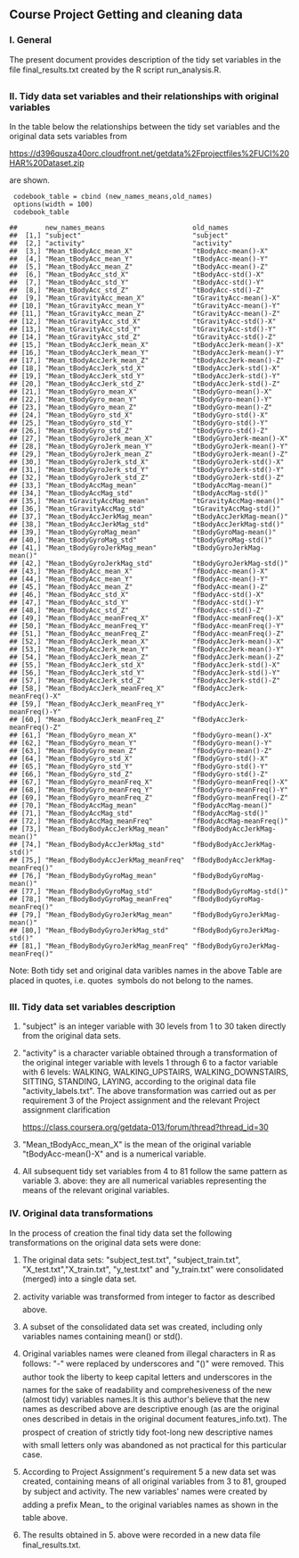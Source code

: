 Course Project Getting and cleaning data
----------------------------------------

### I. General

The present document provides description of the tidy set variables in
the file final\_results.txt created by the R script run\_analysis.R.

### II. Tidy data set variables and their relationships with original variables

In the table below the relationships between the tidy set variables and
the original data sets variables from

<https://d396qusza40orc.cloudfront.net/getdata%2Fprojectfiles%2FUCI%20HAR%20Dataset.zip>

are shown.

     codebook_table = cbind (new_names_means,old_names)
     options(width = 100)
     codebook_table

    ##       new_names_means                      old_names                        
    ##  [1,] "subject"                            "subject"                        
    ##  [2,] "activity"                           "activity"                       
    ##  [3,] "Mean_tBodyAcc_mean_X"               "tBodyAcc-mean()-X"              
    ##  [4,] "Mean_tBodyAcc_mean_Y"               "tBodyAcc-mean()-Y"              
    ##  [5,] "Mean_tBodyAcc_mean_Z"               "tBodyAcc-mean()-Z"              
    ##  [6,] "Mean_tBodyAcc_std_X"                "tBodyAcc-std()-X"               
    ##  [7,] "Mean_tBodyAcc_std_Y"                "tBodyAcc-std()-Y"               
    ##  [8,] "Mean_tBodyAcc_std_Z"                "tBodyAcc-std()-Z"               
    ##  [9,] "Mean_tGravityAcc_mean_X"            "tGravityAcc-mean()-X"           
    ## [10,] "Mean_tGravityAcc_mean_Y"            "tGravityAcc-mean()-Y"           
    ## [11,] "Mean_tGravityAcc_mean_Z"            "tGravityAcc-mean()-Z"           
    ## [12,] "Mean_tGravityAcc_std_X"             "tGravityAcc-std()-X"            
    ## [13,] "Mean_tGravityAcc_std_Y"             "tGravityAcc-std()-Y"            
    ## [14,] "Mean_tGravityAcc_std_Z"             "tGravityAcc-std()-Z"            
    ## [15,] "Mean_tBodyAccJerk_mean_X"           "tBodyAccJerk-mean()-X"          
    ## [16,] "Mean_tBodyAccJerk_mean_Y"           "tBodyAccJerk-mean()-Y"          
    ## [17,] "Mean_tBodyAccJerk_mean_Z"           "tBodyAccJerk-mean()-Z"          
    ## [18,] "Mean_tBodyAccJerk_std_X"            "tBodyAccJerk-std()-X"           
    ## [19,] "Mean_tBodyAccJerk_std_Y"            "tBodyAccJerk-std()-Y"           
    ## [20,] "Mean_tBodyAccJerk_std_Z"            "tBodyAccJerk-std()-Z"           
    ## [21,] "Mean_tBodyGyro_mean_X"              "tBodyGyro-mean()-X"             
    ## [22,] "Mean_tBodyGyro_mean_Y"              "tBodyGyro-mean()-Y"             
    ## [23,] "Mean_tBodyGyro_mean_Z"              "tBodyGyro-mean()-Z"             
    ## [24,] "Mean_tBodyGyro_std_X"               "tBodyGyro-std()-X"              
    ## [25,] "Mean_tBodyGyro_std_Y"               "tBodyGyro-std()-Y"              
    ## [26,] "Mean_tBodyGyro_std_Z"               "tBodyGyro-std()-Z"              
    ## [27,] "Mean_tBodyGyroJerk_mean_X"          "tBodyGyroJerk-mean()-X"         
    ## [28,] "Mean_tBodyGyroJerk_mean_Y"          "tBodyGyroJerk-mean()-Y"         
    ## [29,] "Mean_tBodyGyroJerk_mean_Z"          "tBodyGyroJerk-mean()-Z"         
    ## [30,] "Mean_tBodyGyroJerk_std_X"           "tBodyGyroJerk-std()-X"          
    ## [31,] "Mean_tBodyGyroJerk_std_Y"           "tBodyGyroJerk-std()-Y"          
    ## [32,] "Mean_tBodyGyroJerk_std_Z"           "tBodyGyroJerk-std()-Z"          
    ## [33,] "Mean_tBodyAccMag_mean"              "tBodyAccMag-mean()"             
    ## [34,] "Mean_tBodyAccMag_std"               "tBodyAccMag-std()"              
    ## [35,] "Mean_tGravityAccMag_mean"           "tGravityAccMag-mean()"          
    ## [36,] "Mean_tGravityAccMag_std"            "tGravityAccMag-std()"           
    ## [37,] "Mean_tBodyAccJerkMag_mean"          "tBodyAccJerkMag-mean()"         
    ## [38,] "Mean_tBodyAccJerkMag_std"           "tBodyAccJerkMag-std()"          
    ## [39,] "Mean_tBodyGyroMag_mean"             "tBodyGyroMag-mean()"            
    ## [40,] "Mean_tBodyGyroMag_std"              "tBodyGyroMag-std()"             
    ## [41,] "Mean_tBodyGyroJerkMag_mean"         "tBodyGyroJerkMag-mean()"        
    ## [42,] "Mean_tBodyGyroJerkMag_std"          "tBodyGyroJerkMag-std()"         
    ## [43,] "Mean_fBodyAcc_mean_X"               "fBodyAcc-mean()-X"              
    ## [44,] "Mean_fBodyAcc_mean_Y"               "fBodyAcc-mean()-Y"              
    ## [45,] "Mean_fBodyAcc_mean_Z"               "fBodyAcc-mean()-Z"              
    ## [46,] "Mean_fBodyAcc_std_X"                "fBodyAcc-std()-X"               
    ## [47,] "Mean_fBodyAcc_std_Y"                "fBodyAcc-std()-Y"               
    ## [48,] "Mean_fBodyAcc_std_Z"                "fBodyAcc-std()-Z"               
    ## [49,] "Mean_fBodyAcc_meanFreq_X"           "fBodyAcc-meanFreq()-X"          
    ## [50,] "Mean_fBodyAcc_meanFreq_Y"           "fBodyAcc-meanFreq()-Y"          
    ## [51,] "Mean_fBodyAcc_meanFreq_Z"           "fBodyAcc-meanFreq()-Z"          
    ## [52,] "Mean_fBodyAccJerk_mean_X"           "fBodyAccJerk-mean()-X"          
    ## [53,] "Mean_fBodyAccJerk_mean_Y"           "fBodyAccJerk-mean()-Y"          
    ## [54,] "Mean_fBodyAccJerk_mean_Z"           "fBodyAccJerk-mean()-Z"          
    ## [55,] "Mean_fBodyAccJerk_std_X"            "fBodyAccJerk-std()-X"           
    ## [56,] "Mean_fBodyAccJerk_std_Y"            "fBodyAccJerk-std()-Y"           
    ## [57,] "Mean_fBodyAccJerk_std_Z"            "fBodyAccJerk-std()-Z"           
    ## [58,] "Mean_fBodyAccJerk_meanFreq_X"       "fBodyAccJerk-meanFreq()-X"      
    ## [59,] "Mean_fBodyAccJerk_meanFreq_Y"       "fBodyAccJerk-meanFreq()-Y"      
    ## [60,] "Mean_fBodyAccJerk_meanFreq_Z"       "fBodyAccJerk-meanFreq()-Z"      
    ## [61,] "Mean_fBodyGyro_mean_X"              "fBodyGyro-mean()-X"             
    ## [62,] "Mean_fBodyGyro_mean_Y"              "fBodyGyro-mean()-Y"             
    ## [63,] "Mean_fBodyGyro_mean_Z"              "fBodyGyro-mean()-Z"             
    ## [64,] "Mean_fBodyGyro_std_X"               "fBodyGyro-std()-X"              
    ## [65,] "Mean_fBodyGyro_std_Y"               "fBodyGyro-std()-Y"              
    ## [66,] "Mean_fBodyGyro_std_Z"               "fBodyGyro-std()-Z"              
    ## [67,] "Mean_fBodyGyro_meanFreq_X"          "fBodyGyro-meanFreq()-X"         
    ## [68,] "Mean_fBodyGyro_meanFreq_Y"          "fBodyGyro-meanFreq()-Y"         
    ## [69,] "Mean_fBodyGyro_meanFreq_Z"          "fBodyGyro-meanFreq()-Z"         
    ## [70,] "Mean_fBodyAccMag_mean"              "fBodyAccMag-mean()"             
    ## [71,] "Mean_fBodyAccMag_std"               "fBodyAccMag-std()"              
    ## [72,] "Mean_fBodyAccMag_meanFreq"          "fBodyAccMag-meanFreq()"         
    ## [73,] "Mean_fBodyBodyAccJerkMag_mean"      "fBodyBodyAccJerkMag-mean()"     
    ## [74,] "Mean_fBodyBodyAccJerkMag_std"       "fBodyBodyAccJerkMag-std()"      
    ## [75,] "Mean_fBodyBodyAccJerkMag_meanFreq"  "fBodyBodyAccJerkMag-meanFreq()" 
    ## [76,] "Mean_fBodyBodyGyroMag_mean"         "fBodyBodyGyroMag-mean()"        
    ## [77,] "Mean_fBodyBodyGyroMag_std"          "fBodyBodyGyroMag-std()"         
    ## [78,] "Mean_fBodyBodyGyroMag_meanFreq"     "fBodyBodyGyroMag-meanFreq()"    
    ## [79,] "Mean_fBodyBodyGyroJerkMag_mean"     "fBodyBodyGyroJerkMag-mean()"    
    ## [80,] "Mean_fBodyBodyGyroJerkMag_std"      "fBodyBodyGyroJerkMag-std()"     
    ## [81,] "Mean_fBodyBodyGyroJerkMag_meanFreq" "fBodyBodyGyroJerkMag-meanFreq()"

Note: Both tidy set and original data varibles names in the above Table
are placed in quotes, i.e. quotes  symbols do not belong to the names.

### III. Tidy data set variables description

1.  "subject" is an integer variable with 30 levels from 1 to 30 taken
    directly from the original data sets.

2.  "activity" is a character variable obtained through a transformation
    of the original integer variable with levels 1 through 6 to a factor
    variable with 6 levels: WALKING, WALKING\_UPSTAIRS,
    WALKING\_DOWNSTAIRS, SITTING, STANDING, LAYING, according to the
    original data file "activity\_labels.txt". The above transformation
    was carried out as per requirement 3 of the Project assignment and
    the relevant Project assignment clarification

    <https://class.coursera.org/getdata-013/forum/thread?thread_id=30>

3.  "Mean\_tBodyAcc\_mean\_X" is the mean of the original variable
    "tBodyAcc-mean()-X" and is a numerical variable.

4.  All subsequent tidy set variables from 4 to 81 follow the same
    pattern as variable 3. above: they are all numerical variables
    representing the means of the relevant original variables.

### IV. Original data transformations

In the process of creation the final tidy data set the following
transformations on the original data sets were done:

1.  The original data sets: "subject\_test.txt", "subject\_train.txt",
    "X\_test.txt","X\_train.txt", "y\_test.txt" and "y\_train.txt" were
    consolidated (merged) into a single data set.

2.  activity variable was transformed from integer to factor as
    described above.

3.  A subset of the consolidated data set was created, including only
    variables names containing mean() or std().

4.  Original variables names were cleaned from illegal characters in R
    as follows: "-" were replaced by underscores and "()" were
    removed. This author took the liberty to keep capital letters and
    underscores in the names for the sake of readability and
    comprehesiveness of the new (almost tidy) variables names.It is this
    author's believe that the new names as described above are
    descriptive enough (as are the original ones described in detais in
    the original document features\_info.txt). The prospect of
    creation of strictly tidy foot-long new descriptive names with
    small letters only was abandoned as not practical for this
    particular case.

5.  According to Project Assignment's requirement 5 a new data set was
    created, containing means of all original variables from 3 to 81,
    grouped by subject and activity. The new variables' names were
    created by adding a prefix Mean\_ to the original variables names
    as shown in the table above.

6.  The results obtained in 5. above were recorded in a new data file
    final\_results.txt.
